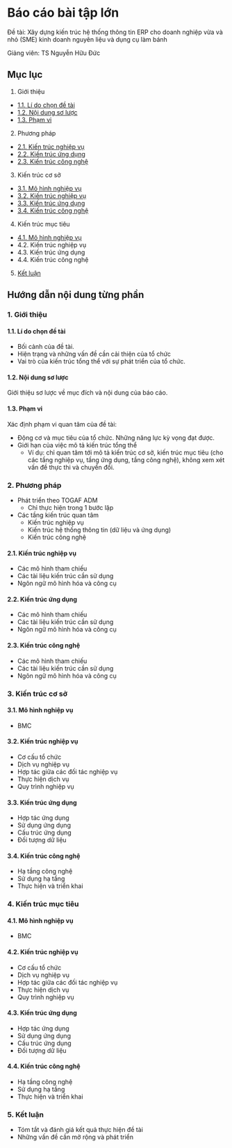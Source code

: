 # Báo cáo bài tập lớn

Đề tài: Xây dựng kiến trúc hệ thống thông tin ERP cho doanh nghiệp vừa và nhỏ (SME) kinh doanh nguyên liệu và dụng cụ làm bánh

Giảng viên: TS Nguyễn Hữu Đức

## Mục lục

1. Giới thiệu

- [1.1. Lí do chọn đề tài](1.%20Giới%20thiệu/1.1.%20Lí%20do%20chọn%20đề%20tài.md)
- [1.2. Nội dung sơ lược](1.%20Giới%20thiệu/1.2.%20Nội%20dung%20sơ%20lược.md)
- [1.3. Phạm vi](1.%20Giới%20thiệu/1.3.%20Phạm%20vi.md)

2. Phương pháp

- [2.1. Kiến trúc nghiệp vụ](2.%20Phương%20pháp/2.1.%20Kiến%20trúc%20nghiệp%20vụ.md)
- [2.2. Kiến trúc ứng dụng](2.%20Phương%20pháp/2.2.%20Kiến%20trúc%20ứng%20dụng.md)
- [2.3. Kiến trúc công nghệ](2.%20Phương%20pháp/2.3.%20Kiến%20trúc%20công%20nghệ.md)

3. Kiến trúc cơ sở

- [3.1. Mô hình nghiệp vụ](3.%20Kiến%20trúc%20cơ%20sở/3.1.%20Mô%20hình%20nghiệp%20vụ.md)
- [3.2. Kiến trúc nghiệp vụ](3.%20Kiến%20trúc%20cơ%20sở/3.2.%20Kiến%20trúc%20nghiệp%20vụ.md)
- [3.3. Kiến trúc ứng dụng](3.%20Kiến%20trúc%20cơ%20sở/3.3.%20Kiến%20trúc%20ứng%20dụng.md)
- [3.4. Kiến trúc công nghệ](3.%20Kiến%20trúc%20cơ%20sở/3.4.%20Kiến%20trúc%20công%20nghệ.md)

4. Kiến trúc mục tiêu

- [4.1. Mô hình nghiệp vụ](4.%20Kiến%20trúc%20mục%20tiêu/4.1.%20Mô%20hình%20nghiệp%20vụ.md)
- 4.2. Kiến trúc nghiệp vụ
- 4.3. Kiến trúc ứng dụng
- 4.4. Kiến trúc công nghệ

5. [Kết luận](5.%20Kết%20luận/Kết%20luận.md)

## Hướng dẫn nội dung từng phần

### 1. Giới thiệu

#### 1.1. Lí do chọn đề tài

- Bối cảnh của đề tài.
- Hiện trạng và những vấn đề cần cải thiện của tổ chức
- Vai trò của kiến trúc tổng thể với sự phát triển của tổ chức.

#### 1.2. Nội dung sơ lược

Giới thiệu sơ lược về mục đích và nội dung của báo cáo.

#### 1.3. Phạm vi

Xác định phạm vi quan tâm của đề tài:

- Động cơ và mục tiêu của tổ chức. Những năng lực kỳ vọng đạt được.
- Giới hạn của việc mô tả kiến trúc tổng thể
  - Ví dụ: chỉ quan tâm tới mô tả kiến trúc cơ sở, kiến trúc mục tiêu (cho các tầng nghiệp vụ, tầng ứng dụng, tầng công nghệ), không xem xét vấn đề thực thi và chuyển đổi.

### 2. Phương pháp

- Phát triển theo TOGAF ADM
  - Chỉ thực hiện trong 1 bước lặp
- Các tầng kiến trúc quan tâm
  - Kiến trúc nghiệp vụ
  - Kiến trúc hệ thống thông tin (dữ liệu và ứng dụng)
  - Kiến trúc công nghệ

#### 2.1. Kiến trúc nghiệp vụ

- Các mô hình tham chiếu
- Các tài liệu kiến trúc cần sử dụng
- Ngôn ngữ mô hình hóa và công cụ

#### 2.2. Kiến trúc ứng dụng

- Các mô hình tham chiếu
- Các tài liệu kiến trúc cần sử dụng
- Ngôn ngữ mô hình hóa và công cụ

#### 2.3. Kiến trúc công nghệ

- Các mô hình tham chiếu
- Các tài liệu kiến trúc cần sử dụng
- Ngôn ngữ mô hình hóa và công cụ

### 3. Kiến trúc cơ sở

#### 3.1. Mô hình nghiệp vụ

- BMC

#### 3.2. Kiến trúc nghiệp vụ

- Cơ cấu tổ chức
- Dịch vụ nghiệp vụ
- Hợp tác giữa các đối tác nghiệp vụ
- Thực hiện dịch vụ
- Quy trình nghiệp vụ

#### 3.3. Kiến trúc ứng dụng

- Hợp tác ứng dụng
- Sử dụng ứng dụng
- Cấu trúc ứng dụng
- Đối tượng dữ liệu

#### 3.4. Kiến trúc công nghệ

- Hạ tầng công nghệ
- Sử dụng hạ tầng
- Thực hiện và triển khai

### 4. Kiến trúc mục tiêu

#### 4.1. Mô hình nghiệp vụ

- BMC

#### 4.2. Kiến trúc nghiệp vụ

- Cơ cấu tổ chức
- Dịch vụ nghiệp vụ
- Hợp tác giữa các đối tác nghiệp vụ
- Thực hiện dịch vụ
- Quy trình nghiệp vụ

#### 4.3. Kiến trúc ứng dụng

- Hợp tác ứng dụng
- Sử dụng ứng dụng
- Cấu trúc ứng dụng
- Đối tượng dữ liệu

#### 4.4. Kiến trúc công nghệ

- Hạ tầng công nghệ
- Sử dụng hạ tầng
- Thực hiện và triển khai

### 5. Kết luận

- Tóm tắt và đánh giá kết quả thực hiện đề tài
- Những vấn đề cần mở rộng và phát triển
